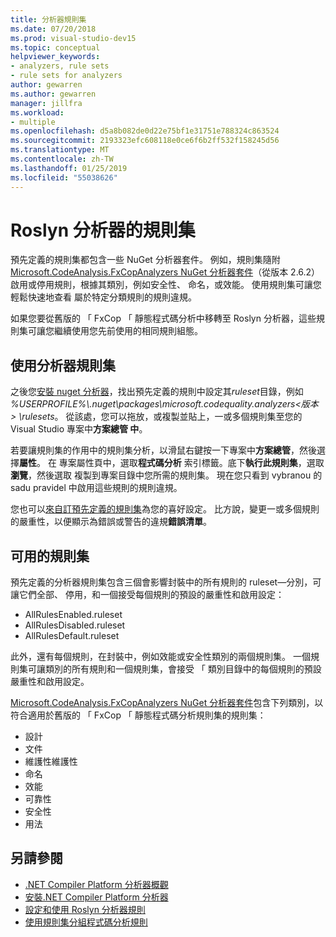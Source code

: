 ```yaml
---
title: 分析器規則集
ms.date: 07/20/2018
ms.prod: visual-studio-dev15
ms.topic: conceptual
helpviewer_keywords:
- analyzers, rule sets
- rule sets for analyzers
author: gewarren
ms.author: gewarren
manager: jillfra
ms.workload:
- multiple
ms.openlocfilehash: d5a8b082de0d22e75bf1e31751e788324c863524
ms.sourcegitcommit: 2193323efc608118e0ce6f6b2ff532f158245d56
ms.translationtype: MT
ms.contentlocale: zh-TW
ms.lasthandoff: 01/25/2019
ms.locfileid: "55038626"
---
```

# <a name="rule-sets-for-roslyn-analyzers"></a>Roslyn 分析器的規則集

預先定義的規則集都包含一些 NuGet 分析器套件。 例如，規則集隨附[Microsoft.CodeAnalysis.FxCopAnalyzers NuGet 分析器套件](https://www.nuget.org/packages/Microsoft.CodeAnalysis.FxCopAnalyzers/)（從版本 2.6.2） 啟用或停用規則，根據其類別，例如安全性、 命名，或效能。 使用規則集可讓您輕鬆快速地查看 屬於特定分類規則的規則違規。

如果您要從舊版的 「 FxCop 「 靜態程式碼分析中移轉至 Roslyn 分析器，這些規則集可讓您繼續使用您先前使用的相同規則組態。

## <a name="use-analyzer-rule-sets"></a>使用分析器規則集

之後您[安裝 nuget 分析器](install-roslyn-analyzers.md)，找出預先定義的規則中設定其*ruleset*目錄，例如 *%USERPROFILE%\\.nuget\packages\microsoft.codequality.analyzers\<版本 > \rulesets*。 從該處，您可以拖放，或複製並貼上，一或多個規則集至您的 Visual Studio 專案中**方案總管 中**。

若要讓規則集的作用中的規則集分析，以滑鼠右鍵按一下專案中**方案總管**，然後選擇**屬性**。 在 專案屬性頁中，選取**程式碼分析** 索引標籤。底下**執行此規則集**，選取**瀏覽**，然後選取 複製到專案目錄中您所需的規則集。 現在您只看到 vybranou 的 sadu pravidel 中啟用這些規則的規則違規。

您也可以[來自訂預先定義的規則集](how-to-create-a-custom-rule-set.md#create-a-custom-rule-set)為您的喜好設定。 比方說，變更一或多個規則的嚴重性，以便顯示為錯誤或警告的違規**錯誤清單**。

## <a name="available-rule-sets"></a>可用的規則集

預先定義的分析器規則集包含三個會影響封裝中的所有規則的 ruleset&mdash;分別，可讓它們全部、 停用，和一個接受每個規則的預設的嚴重性和啟用設定：

- AllRulesEnabled.ruleset
- AllRulesDisabled.ruleset
- AllRulesDefault.ruleset

此外，還有每個規則，在封裝中，例如效能或安全性類別的兩個規則集。 一個規則集可讓類別的所有規則和一個規則集，會接受 「 類別目錄中的每個規則的預設嚴重性和啟用設定。

 [Microsoft.CodeAnalysis.FxCopAnalyzers NuGet 分析器套件](https://www.nuget.org/packages/Microsoft.CodeAnalysis.FxCopAnalyzers/)包含下列類別，以符合適用於舊版的 「 FxCop 「 靜態程式碼分析規則集的規則集：

- 設計
- 文件
- 維護性維護性
- 命名
- 效能
- 可靠性
- 安全性
- 用法

## <a name="see-also"></a>另請參閱

- [.NET Compiler Platform 分析器概觀](roslyn-analyzers-overview.md)
- [安裝.NET Compiler Platform 分析器](install-roslyn-analyzers.md)
- [設定和使用 Roslyn 分析器規則](use-roslyn-analyzers.md)
- [使用規則集分組程式碼分析規則](using-rule-sets-to-group-code-analysis-rules.md)